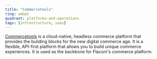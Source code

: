```yaml
---
title: "Commercetools"
ring: adopt
quadrant: platforms-and-operations
tags: [infrastructure, saas]
---
```

[Commercetools](https://commercetools.com) is a cloud-native, headless commerce platform that provides the building blocks for the new digital commerce age. 
It is a flexible, API-first platform that allows you to build unique commerce experiences. 
It is used as the backbone for Flaconi's commerce platform.

